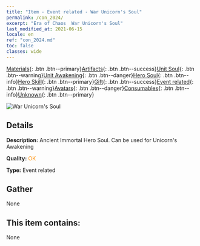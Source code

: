 ```yaml
---
title: "Item - Event related - War Unicorn's Soul"
permalink: /con_2024/
excerpt: "Era of Chaos  War Unicorn's Soul"
last_modified_at: 2021-06-15
locale: en
ref: "con_2024.md"
toc: false
classes: wide
---
```

 [Materials](/Items/){: .btn .btn--primary}[Artifacts](/Items/Artifacts/){: .btn .btn--success}[Unit Soul](/Items/UnitSoul/){: .btn .btn--warning}[Unit Awakening](/Items/UnitAwakening/){: .btn .btn--danger}[Hero Soul](/Items/HeroSoul/){: .btn .btn--info}[Hero Skill](/Items/HeroSkill/){: .btn .btn--primary}[Gift](/Items/Gift/){: .btn .btn--success}[Event related](/Items/Events/){: .btn .btn--warning}[Avatars](/Items/Avatars/){: .btn .btn--danger}[Consumables](/Items/Consumables/){: .btn .btn--info}[Unknown](/Items/Unknown/){: .btn .btn--primary}

 ![War Unicorn's Soul](/images/t/juexing_206.png)

## Details
 **Description:** Ancient Immortal Hero Soul. Can be used for Unicorn's Awakening

 **Quality:** <span style="color: #FF8C00">OK</span>

 **Type:** Event related

## Gather

  None

## This item contains:

  None

